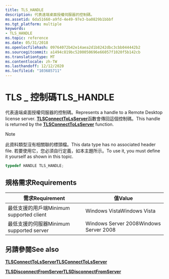 ```yaml
---
title: TLS_HANDLE
description: 代表遠端桌面授權伺服器的控制碼。
ms.assetid: 6da51660-a9fd-4e49-97e3-ba0829b1bbbf
ms.tgt_platform: multiple
keywords:
- TLS_HANDLE
ms.topic: reference
ms.date: 05/31/2018
ms.openlocfilehash: 09764072b42e14aea2d1b8242dbc3cbb044442b2
ms.sourcegitcommit: a1494c819bc5200050696e66057f1020f5b142cb
ms.translationtype: MT
ms.contentlocale: zh-TW
ms.lasthandoff: 12/12/2020
ms.locfileid: "103685711"
---
```

# <a name="tls_handle"></a><span data-ttu-id="21996-104">TLS \_ 控制碼</span><span class="sxs-lookup"><span data-stu-id="21996-104">TLS\_HANDLE</span></span>

<span data-ttu-id="21996-105">代表遠端桌面授權伺服器的控制碼。</span><span class="sxs-lookup"><span data-stu-id="21996-105">Represents a handle to a Remote Desktop license server.</span></span> <span data-ttu-id="21996-106">[**TLSConnectToLsServer**](tlsconnecttolsserver.md)函數會傳回這個控制碼。</span><span class="sxs-lookup"><span data-stu-id="21996-106">This handle is returned by the [**TLSConnectToLsServer**](tlsconnecttolsserver.md) function.</span></span>

> [!Note]  
> <span data-ttu-id="21996-107">此資料類型沒有相關聯的標頭檔。</span><span class="sxs-lookup"><span data-stu-id="21996-107">This data type has no associated header file.</span></span> <span data-ttu-id="21996-108">若要使用它，您必須自行定義，如本主題所示。</span><span class="sxs-lookup"><span data-stu-id="21996-108">To use it, you must define it yourself as shown in this topic.</span></span>

 


```C++
typedef HANDLE TLS_HANDLE;
```



## <a name="requirements"></a><span data-ttu-id="21996-109">規格需求</span><span class="sxs-lookup"><span data-stu-id="21996-109">Requirements</span></span>



| <span data-ttu-id="21996-110">需求</span><span class="sxs-lookup"><span data-stu-id="21996-110">Requirement</span></span> | <span data-ttu-id="21996-111">值</span><span class="sxs-lookup"><span data-stu-id="21996-111">Value</span></span> |
|-------------------------------------|--------------------------------|
| <span data-ttu-id="21996-112">最低支援的用戶端</span><span class="sxs-lookup"><span data-stu-id="21996-112">Minimum supported client</span></span><br/> | <span data-ttu-id="21996-113">Windows Vista</span><span class="sxs-lookup"><span data-stu-id="21996-113">Windows Vista</span></span><br/>       |
| <span data-ttu-id="21996-114">最低支援的伺服器</span><span class="sxs-lookup"><span data-stu-id="21996-114">Minimum supported server</span></span><br/> | <span data-ttu-id="21996-115">Windows Server 2008</span><span class="sxs-lookup"><span data-stu-id="21996-115">Windows Server 2008</span></span><br/> |



## <a name="see-also"></a><span data-ttu-id="21996-116">另請參閱</span><span class="sxs-lookup"><span data-stu-id="21996-116">See also</span></span>

<dl> <dt>

[<span data-ttu-id="21996-117">**TLSConnectToLsServer**</span><span class="sxs-lookup"><span data-stu-id="21996-117">**TLSConnectToLsServer**</span></span>](tlsconnecttolsserver.md)
</dt> <dt>

[<span data-ttu-id="21996-118">**TLSDisconnectFromServer**</span><span class="sxs-lookup"><span data-stu-id="21996-118">**TLSDisconnectFromServer**</span></span>](tlsdisconnectfromserver.md)
</dt> </dl>

 

 





